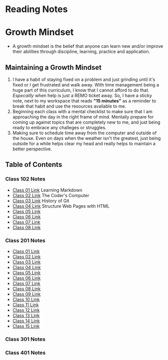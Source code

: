 # Reading Notes
# Growth Mindset
- A growth mindset is the belief that anyone can learn new and/or improve their abilities through discipline, learning, practice and application.

## Maintaining a Growth Mindset
1. I have a habit of staying fixed on a problem and just grinding until it's fixed or I get frustrated and walk away. With time management being a huge part of this curriculum, I know that I cannot afford to do that. *Especailly* when help is just a REMO ticket away. So, I have a sticky note, next to my workspace that reads **"15 minutes"** as a reminder to break that habit and use the resources available to me.
1. Beginning each class with a mental checklist to make sure that I am approaching the day in the right frame of mind. Mentally prepare for coming up against topics that are completely new to me, and just being ready to embrace any challeges or struggles.
1. Making sure to schedule time away from the computer and outside of the house. Even on days when the weather isn't the greatest, just being outside for a while helps clear my head and really helps to maintain a better perspective.


## Table of Contents

### Class 102 Notes
- [Class 01 Link](./code-102/code-102-reading01-learning-markdown.md) Learning Markdown
- [Class 02 Link](./code-102/code-102-reading02-the-coders-computer.md) The Coder's Computer
- [Class 03 Link](./code-102/code-102-reading03-history-of-git.md) History of Git
- [Class 04 Link](./code-102/reading04-structure-webpages-with-html.md) Structure Web Pages with HTML
- [Class 05 Link](./code-102/reading05-what-is-css.md)
- [Class 06 Link]()
- [Class 07 Link]()
- [Class 08 Link]()



### Class 201 Notes
- [Class 01 Link]()
- [Class 02 Link]()
- [Class 03 Link]()
- [Class 04 Link]()
- [Class 05 Link]()
- [Class 06 Link]()
- [Class 07 Link]()
- [Class 08 Link]()
- [Class 09 Link]()
- [Class 10 Link]()
- [Class 11 Link]()
- [Class 12 Link]()
- [Class 13 Link]()
- [Class 14 Link]()
- [Class 15 Link]()


### Class 301 Notes


### Class 401 Notes